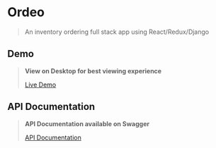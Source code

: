 # **Ordeo**

> An inventory ordering full stack app using React/Redux/Django

## Demo

>**View on Desktop for best viewing experience** 
> 
> [Live Demo](https://zamolo.herokuapp.com/#/login)

## API Documentation
>**API Documentation available on Swagger**
> 
> [API Documentation](https://zamolo.herokuapp.com/#/login)